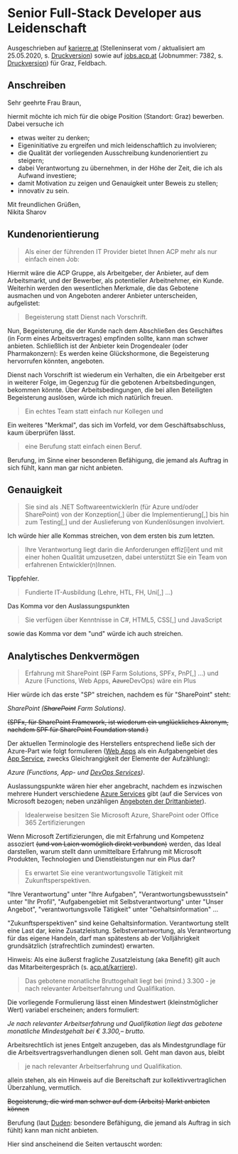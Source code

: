 # Senior Full-Stack Developer aus Leidenschaft

Ausgeschrieben auf [karierre.at](https://www.karriere.at/jobs/5486367) (Stelleninserat vom / aktualisiert am 25.05.2020, s. [Druckversion](media/senior-full-stack-developer_karriere.at.pdf)) sowie auf [jobs.acp.at](https://jobs.acp.at/Job/7382) (Jobnummer: 7382, s. [Druckversion](media/senior-full-stack-developer_acp.at.pdf)) für Graz, Feldbach.

## Anschreiben

Sehr geehrte Frau Braun,

hiermit möchte ich mich für die obige Position (Standort: Graz) bewerben. Dabei versuche ich 

- etwas weiter zu denken;
- Eigeninitiative zu ergreifen und mich leidenschaftlich zu involvieren;
- die Qualität der vorliegenden Ausschreibung kundenorientiert zu steigern;
- dabei Verantwortung zu übernehmen, in der Höhe der Zeit, die ich als Aufwand investiere;
- damit Motivation zu zeigen und Genauigkeit unter Beweis zu stellen;
- innovativ zu sein.

Mit freundlichen Grüßen,  
Nikita Sharov

## Kundenorientierung

> Als einer der führenden IT Provider bietet Ihnen ACP mehr als nur einfach einen Job:

Hiermit wäre die ACP Gruppe, als Arbeitgeber, der Anbieter, auf dem Arbeitsmarkt, und der  Bewerber, als potentieller Arbeitnehmer, ein Kunde. Weiterhin werden den wesentlichen Merkmale, die das Gebotene ausmachen und von Angeboten anderer Anbieter unterscheiden, aufgelistet:

> Begeisterung statt Dienst nach Vorschrift.

Nun, Begeisterung, die der Kunde nach dem Abschließen des Geschäftes (in Form eines Arbeitsvertrages) empfinden sollte, kann man schwer anbieten. Schließlich ist der Anbieter kein Drogendealer (oder Pharmakonzern): Es werden keine Glückshormone, die Begeisterung hervorrufen könnten, angeboten.

Dienst nach Vorschrift ist wiederum ein Verhalten, die ein Arbeitgeber erst in weiterer Folge, im Gegenzug für die gebotenen Arbeitsbedingungen, bekommen könnte. Über Arbeitsbedingungen, die bei allen Beteiligten Begeisterung auslösen, würde ich mich natürlich freuen.

> Ein echtes Team statt einfach nur Kollegen und

Ein weiteres "Merkmal", das sich im Vorfeld, vor dem Geschäftsabschluss, kaum überprüfen lässt.

> eine Berufung statt einfach einen Beruf.

Berufung, im Sinne einer besonderen Befähigung, die jemand als Auftrag in sich fühlt, kann man gar nicht anbieten. 

## Genauigkeit

> Sie sind als .NET SoftwareentwicklerIn (für Azure und/oder SharePoint) von der Konzeption[,] über die Implementierung[,] bis hin zum Testing[,] und der Auslieferung von Kundenlösungen involviert.

Ich würde hier alle Kommas streichen, von dem ersten bis zum letzten.

> Ihre Verantwortung liegt darin die Anforderungen effiz[i]ent und mit einer hohen Qualität umzusetzen, dabei unterstützt Sie ein Team von erfahrenen Entwickler(n)Innen.

T**i**ppfehler.

> Fundierte IT-Ausbildung (Lehre, HTL, FH, Uni[,] …)

Das Komma vor den Auslassungspunkten

> Sie verfügen über Kenntnisse in C#, HTML5, CSS[,] und JavaScript

sowie das Komma vor dem "und" würde ich auch streichen.

## Analytisches Denkvermögen

> Erfahrung mit SharePoint (~~SP~~ Farm Solutions, SPFx, PnP[,] …) und Azure (Functions, Web Apps, ~~Azure~~DevOps) wäre ein Plus

Hier würde ich das erste "SP" streichen, nachdem es für "SharePoint" steht: 

*SharePoint (~~SharePoint~~ Farm Solutions)*. 

~~(SPFx, für SharePoint Framework, ist wiederum ein unglückliches Akronym, nachdem SPF für SharePoint Foundation stand.)~~

Der aktuellen Terminologie des Herstellers entsprechend ließe sich der Azure-Part wie folgt formulieren ([Web Apps](https://azure.microsoft.com/services/app-service/web) als ein Aufgabengebiet des [App Service](https://azure.microsoft.com/services/app-service), zwecks Gleichrangigkeit der Elemente der Aufzählung): 

*Azure (Functions, App- und [DevOps Services](https://azure.microsoft.com/services/devops))*. 

Auslassungspunkte wären hier eher angebracht, nachdem es inzwischen mehrere Hundert verschiedene [Azure Services](https://azure.microsoft.com/services) gibt (auf die Services von Microsoft bezogen; neben unzähligen [Angeboten der Drittanbieter](https://azuremarketplace.microsoft.com)).

> Idealerweise besitzen Sie Microsoft Azure, SharePoint oder Office 365 Zertifizierungen

Wenn Microsoft Zertifizierungen, die mit Erfahrung und Kompetenz assoziert ~~(und von Laien womöglich direkt verbunden)~~ werden, das Ideal darstellen, warum stellt dann unmittelbare Erfahrung mit Microsoft Produkten, Technologien und Dienstleistungen nur ein Plus dar?

> Es erwartet Sie eine verantwortungsvolle Tätigkeit mit Zukunftsperspektiven.

"Ihre Verantwortung" unter "Ihre Aufgaben", "Verantwortungsbewusstsein" unter "Ihr Profil", "Aufgabengebiet mit Selbstverantwortung" unter "Unser Angebot", "verantwortungsvolle Tätigkeit" unter "Gehaltsinformation" …

"Zukunftsperspektiven" sind keine Gehaltsinformation. Verantwortung stellt eine Last dar, keine Zusatzleistung. Selbstverantwortung, als Verantwortung für das eigene Handeln, darf man spätestens ab der Volljährigkeit grundsätzlich (strafrechtlich zumindest) erwarten.

Hinweis: Als eine äußerst fragliche Zusatzleistung (aka Benefit) gilt auch das Mitarbeitergespräch (s. [acp.at/karriere](https://www.acp.at/karriere)).

> Das gebotene monatliche Bruttogehalt liegt bei (mind.) 3.300 - je nach relevanter Arbeitserfahrung und Qualifikation.

Die vorliegende Formulierung lässt einen Mindestwert (kleinstmöglicher Wert) variabel erscheinen; anders formuliert:

*Je nach relevanter Arbeitserfahrung und Qualifikation liegt das gebotene monatliche Mindestgehalt bei € 3.300,– brutto.*

Arbeitsrechtlich ist jenes Entgelt anzugeben, das als Mindestgrundlage für die Arbeitsvertragsverhandlungen dienen soll. Geht man davon aus, bleibt

> je nach relevanter Arbeitserfahrung und Qualifikation.

allein stehen, als ein Hinweis auf die Bereitschaft zur kollektivvertraglichen Überzahlung, vermutlich.

~~Begeisterung, die  wird man schwer auf dem (Arbeits) Markt anbieten können~~

Berufung (laut [Duden](https://www.duden.de/rechtschreibung/Berufung): besondere Befähigung, die jemand als Auftrag in sich fühlt) kann man nicht anbieten.

Hier sind anscheinend die Seiten vertauscht worden: